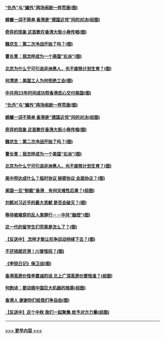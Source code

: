 #### [“仇外”与“媚外”两场闹剧一样荒唐(图)](../pages/p4/907689.md?t=09181433) 
#### [蟑螂一词不简单 香港是“德国近邻”间的对决(组图)](../pages/p4/907618.md?t=09181433) 
#### [奇异的现象 这首歌在香港大街小巷传唱(图)](../pages/p4/907583.md?t=09181433) 
#### [魏京生：第二次冷战开始了吗？(图)](../pages/p4/907581.md?t=09181433) 
#### [曹长青：我怎样成为一个美国“右派”(图)](../pages/p4/907580.md?t=09181433) 
#### [北京为什么宁可引进非洲黑人，也不废除计划生育？(图)](../pages/p4/907577.md?t=09181433) 
#### [何清涟：美国工人为何拒绝工会(图)](../pages/p4/907701.md?t=09181433) 
#### [中共用23年时间成功将香港民心交付美国(图)](../pages/p4/907698.md?t=09181433) 
#### [“仇外”与“媚外”两场闹剧一样荒唐(图)](../pages/p4/907689.md?t=09181433) 
#### [蟑螂一词不简单 香港是“德国近邻”间的对决(组图)](../pages/p4/907618.md?t=09181433) 
#### [奇异的现象 这首歌在香港大街小巷传唱(图)](../pages/p4/907583.md?t=09181433) 
#### [魏京生：第二次冷战开始了吗？(图)](../pages/p4/907581.md?t=09181433) 
#### [曹长青：我怎样成为一个美国“右派”(图)](../pages/p4/907580.md?t=09181433) 
#### [北京为什么宁可引进非洲黑人，也不废除计划生育？(图)](../pages/p4/907577.md?t=09181433) 
#### [美中将达成什么？临时协议 秘密协议 全面协议？(图)](../pages/p4/907576.md?t=09181433) 
#### [美国一旦“制裁”香港　有何灾难性后果？(组图)](../pages/p4/907575.md?t=09181433) 
#### [刘鹤对习近平的最大贡献 是否会破灭？(图)](../pages/p4/907509.md?t=09181433) 
#### [等待被揭穿的反人类罪行－－中共“脑控”(图)](../pages/p4/907167.md?t=09181433) 
#### [这一代的留学生们究竟是怎么了？(图)](../pages/p4/907473.md?t=09181433) 
#### [【反送中】 怎样才能让抗争运动持续下去？(图)](../pages/p4/907466.md?t=09181433) 
#### [不还钱就还港！川普怪招？(图)](../pages/p4/907474.md?t=09181433) 
#### [《李锐日记》保卫战(图)](../pages/p4/907465.md?t=09181433) 
#### [香港高房价怪李嘉诚的话 北上广深高房价要怪谁？(组图)](../pages/p4/907471.md?t=09181433) 
#### [何韵诗：要动摇中国巨大机器的根基(组图)](../pages/p4/907469.md?t=09181433) 
#### [香港人 谢谢你们给我们争自由(图)](../pages/p4/907402.md?t=09181433) 
#### [【反送中】这个中秋 我们一起聚集 给予对方力量(组图)](../pages/p4/907401.md?t=09181433) 

----
#### [ >>> 更早内容 <<< ](../indexes/p4-earlier.md)
